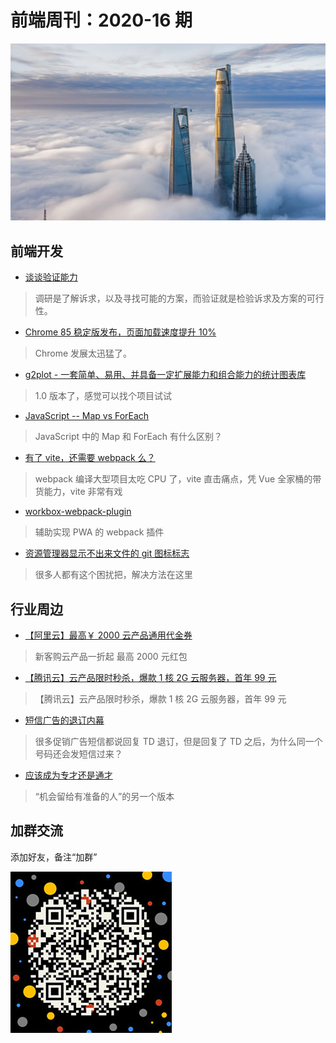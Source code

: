 # 前端周刊：2020-16 期

[![](../img/bing/20200903.png?imageMogr2/thumbnail/960x)](https://cn.bing.com/search?q=陆家嘴金融贸易区)

## 前端开发

- [谈谈验证能力](https://mp.weixin.qq.com/s?__biz=MzI0MjA1Mjg2Ng==&mid=2649869912&idx=1&sn=afdee592f13adefdd442b8ff934d197f)

> 调研是了解诉求，以及寻找可能的方案，而验证就是检验诉求及方案的可行性。

- [Chrome 85 稳定版发布，页面加载速度提升 10%](https://www.oschina.net/news/118175/chrome-85-released)

> Chrome 发展太迅猛了。

- [g2plot - 一套简单、易用、并具备一定扩展能力和组合能力的统计图表库](https://g2plot.antv.vision/zh/docs/manual/introduction)

> 1.0 版本了，感觉可以找个项目试试

- [JavaScript -- Map vs ForEach](https://github.com/reng99/blogs/issues/66)

> JavaScript 中的 Map 和 ForEach 有什么区别？

- [有了 vite，还需要 webpack 么？](https://zhuanlan.zhihu.com/p/150083887?from_voters_page=true)

> webpack 编译大型项目太吃 CPU 了，vite 直击痛点，凭 Vue 全家桶的带货能力，vite 非常有戏

- [workbox-webpack-plugin](https://developers.google.com/web/tools/workbox/modules/workbox-webpack-plugin)

> 辅助实现 PWA 的 webpack 插件

- [资源管理器显示不出来文件的 git 图标标志](https://www.cnblogs.com/olive27/p/11646443.html)

> 很多人都有这个困扰把，解决方法在这里

## 行业周边

- [【阿里云】最高￥ 2000 云产品通用代金券](https://www.aliyun.com/minisite/goods?userCode=y31qmczl)

> 新客购云产品一折起 最高 2000 元红包

- [【腾讯云】云产品限时秒杀，爆款 1 核 2G 云服务器，首年 99 元](https://url.cn/abdjJNhu)

> 【腾讯云】云产品限时秒杀，爆款 1 核 2G 云服务器，首年 99 元

- [短信广告的退订内幕](https://daily.zhihu.com/story/9726870)

> 很多促销广告短信都说回复 TD 退订，但是回复了 TD 之后，为什么同一个号码还会发短信过来？

- [应该成为专才还是通才](https://limboy.me/2020/08/01/specialize-or-generalist/)

> “机会留给有准备的人”的另一个版本

## 加群交流

添加好友，备注“加群”

![refned_x](../img/a/refined-x.jpg)
